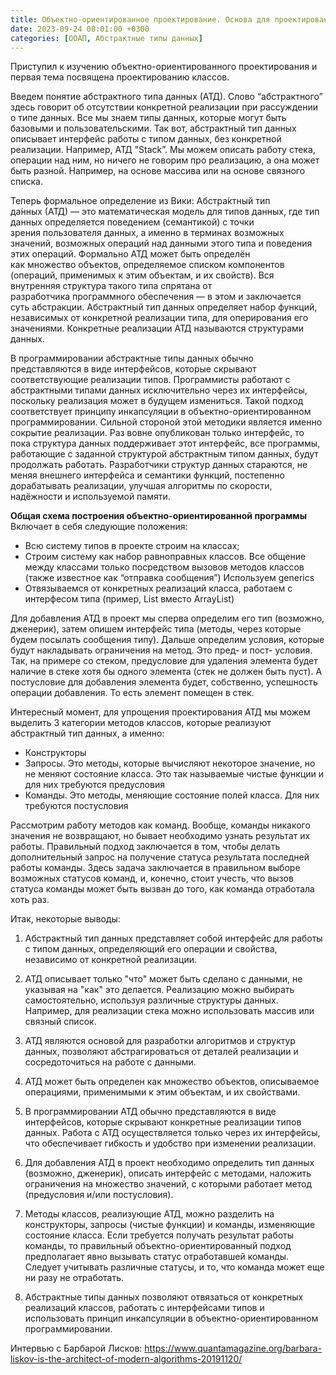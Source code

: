 ```yaml
---
title: Объектно-ориентированное проектирование. Основа для проектирования классов
date: 2023-09-24 08:01:00 +0300
categories: [ООАП, Абстрактные типы данных]
---
```


Приступил к изучению объектно-ориентированного проектирования и первая тема посвящена проектированию классов.

Введем понятие абстрактного типа данных (АТД). Слово “абстрактного” здесь говорит об отсутствии конкретной реализации при рассуждении о типе данных. Все мы знаем типы данных, которые могут быть базовыми и пользовательскими. Так вот, абстрактный тип данных описывает интерфейс работы с типом данных, без конкретной реализации. Например, АТД "Stack”. Мы можем описать работу стека, операции над ним, но ничего не говорим про реализацию, а она может быть разной. Например, на основе массива или на основе связного списка.

Теперь формальное определение из Вики: Абстра́ктный тип да́нных (АТД) — это математическая модель для типов данных, где тип данных определяется поведением (семантикой) с точки зрения пользователя данных, а именно в терминах возможных значений, возможных операций над данными этого типа и поведения этих операций.
Формально АТД может быть определён как множество объектов, определяемое списком компонентов (операций, применимых к этим объектам, и их свойств). Вся внутренняя структура такого типа спрятана от разработчика программного обеспечения — в этом и заключается суть абстракции. Абстрактный тип данных определяет набор функций, независимых от конкретной реализации типа, для оперирования его значениями. Конкретные реализации АТД называются структурами данных.

В программировании абстрактные типы данных обычно представляются в виде интерфейсов, которые скрывают соответствующие реализации типов. Программисты работают с абстрактными типами данных исключительно через их интерфейсы, поскольку реализация может в будущем измениться. Такой подход соответствует принципу инкапсуляции в объектно-ориентированном программировании. Сильной стороной этой методики является именно сокрытие реализации. Раз вовне опубликован только интерфейс, то пока структура данных поддерживает этот интерфейс, все программы, работающие с заданной структурой абстрактным типом данных, будут продолжать работать. Разработчики структур данных стараются, не меняя внешнего интерфейса и семантики функций, постепенно дорабатывать реализации, улучшая алгоритмы по скорости, надёжности и используемой памяти.

**Общая схема построения объектно-ориентированной программы**
Включает в себя следующие положения:
- Всю систему типов в проекте строим на классах;
- Строим систему как набор равноправных классов. Все общение между классами только посредством вызовов методов классов (также известное как “отправка сообщения”)
Используем generics 
- Отвязываемся от конкретных реализаций класса, работаем с интерфесом типа (пример, List вместо ArrayList)   

Для добавления АТД в проект мы сперва определим его тип (возможно, дженерик), затем опишем интерфейс типа (методы, через которые будем посылать сообщения типу). Дальше определим условия, которые будут накладывать ограничения на метод. Это пред- и  пост- условия. Так, на примере со стеком, предусловие для удаления элемента будет наличие в стеке хотя бы одного элемента (стек не должен быть пуст). А постусловие для добавления элемента будет, собственно, успешность операции добавления. То есть элемент помещен в стек.

Интересный момент, для упрощения проектирования АТД мы можем выделить 3 категории методов классов, которые реализуют абстрактный тип данных, а именно:
- Конструкторы
- Запросы. Это методы, которые вычисляют некоторое значение, но не меняют состояние класса. Это так называемые чистые функции и для них требуются предусловия
- Команды. Это методы, меняющие состояние полей класса. Для них требуются постусловия

Рассмотрим работу методов как команд. Вообще, команды никакого значения не возвращают, но бывает необходимо узнать результат их работы. Правильный подход заключается в том, чтобы делать дополнительный запрос на получение статуса результата последней работы команды. Здесь задача заключается в правильном выборе возможных статусов команд, и, конечно, стоит учесть, что вызов статуса команды может быть вызван до того, как команда отработала хоть раз.

Итак, некоторые выводы:

1. Абстрактный тип данных представляет собой интерфейс для работы с типом данных, определяющий его операции и свойства, независимо от конкретной реализации.

2. АТД описывает только "что" может быть сделано с данными, не указывая на "как" это делается. Реализацию можно выбирать самостоятельно, используя различные структуры данных. Например, для реализации стека можно использовать массив или связный список.

3. АТД являются основой для разработки алгоритмов и структур данных, позволяют абстрагироваться от деталей реализации и сосредоточиться на работе с данными.

4. АТД может быть определен как множество объектов, описываемое операциями, применимыми к этим объектам, и их свойствами.

5. В программировании АТД обычно представляются в виде интерфейсов, которые скрывают конкретные реализации типов данных. Работа с АТД осуществляется только через их интерфейсы, что обеспечивает гибкость и удобство при изменении реализации.

6. Для добавления АТД в проект необходимо определить тип данных (возможно, дженерик), описать интерфейс с методами, наложить ограничения на множество значений, с которыми работает метод (предусловия и/или постусловия).

7. Методы классов, реализующие АТД, можно разделить на конструкторы, запросы (чистые функции) и команды, изменяющие состояние класса. Если требуется получать результат работы команды, то правильный объектно-ориентированный подход предполагает явно вызывать статус отработавшей команды. Следует учитывать различные статусы, и то, что команда может еще ни разу не отработать.

8. Абстрактные типы данных позволяют отвязаться от конкретных реализаций классов, работать с интерфейсами типов и использовать принцип инкапсуляции в объектно-ориентированном программировании.

Интервью с Барбарой Лисков: https://www.quantamagazine.org/barbara-liskov-is-the-architect-of-modern-algorithms-20191120/